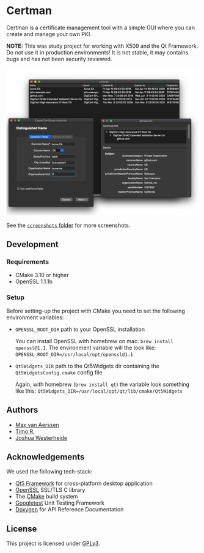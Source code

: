 # Certman
Certman is a certificate management tool with a simple GUI where you can create and manage your own PKI.

**NOTE:** This was study project for working with X509 and the Qt Framework. \
Do not use it in production environments! It is not stable, it may contains bugs and has not been security reviewed.

![Screenshot of Overview, Certificate Detail and Create Certificate dialog](./screenshot.png)

See the [`screenshots` folder](./screenshots/) for more screenshots.

## Development
### Requirements
* CMake 3.10 or higher
* OpenSSL 1.1.1b

### Setup
Before setting-up the project with CMake you need to set the following environment variables:
* `OPENSSL_ROOT_DIR` path to your OpenSSL installation
    
    You can install OpenSSL with homebrew on mac: `brew install openssl@1.1`.
    The environment variable will the look like: `OPENSSL_ROOT_DIR=/usr/local/opt/openssl@1.1`
* `Qt5Widgets_DIR` path to the Qt5Widgets dir containing the `Qt5WidgetsConfig.cmake` config file

    Again, with homebrew (`brew install qt`) the variable look something like this: `Qt5Widgets_DIR=/usr/local/opt/qt/lib/cmake/Qt5Widgets`

## Authors
* [Max van Aerssen](https://github.com/maxvaer)
* [Timo R.](https://github.com/tiri)
* [Joshua Westerheide](https://github.com/jdoubleu)

## Acknowledgements
We used the following tech-stack:
* [Qt5 Framework](https://doc.qt.io/qt-5/qt5-intro.html) for cross-platform desktop application
* [OpenSSL](https://www.openssl.org/) SSL/TLS C library
* The [CMake](https://cmake.org/) build system
* [Googletest](https://github.com/google/googletest) Unit Testing Framework
* [Doxygen](http://www.doxygen.nl/) for API Reference Documentation

## License
This project is licensed under [GPLv3](./LICENSE).
